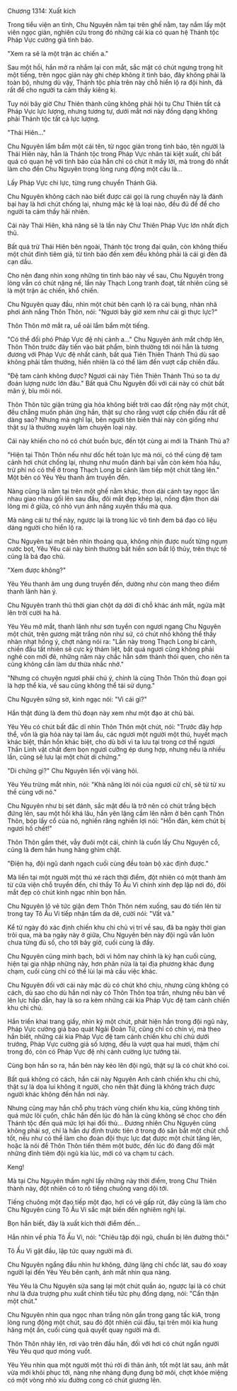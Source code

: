 




Chương 1314: Xuất kích


Trong tiểu viện an tĩnh, Chu Nguyên nằm tại trên ghế nằm, tay nắm lấy một viên ngọc giản, nghiên cứu trong đó những cái kia có quan hệ Thánh tộc Pháp Vực cường giả tình báo.

"Xem ra sẽ là một trận ác chiến a."

Sau một hồi, hắn mở ra nhắm lại con mắt, sắc mặt có chút ngưng trọng hít một tiếng, trên ngọc giản này ghi chép không ít tình báo, đây không phải là toàn bộ, nhưng dù vậy, Thánh tộc phía trên này chỗ hiển lộ ra đội hình, đã rất để cho người ta cảm thấy kiêng kị.

Tuy nói bây giờ Chư Thiên thành cũng không phải hội tụ Chư Thiên tất cả Pháp Vực lực lượng, nhưng tương tự, dưới mắt nơi này đồng dạng không phải Thánh tộc tất cả lực lượng.

"Thái Hiên..."

Chu Nguyên lẩm bẩm một cái tên, từ ngọc giản trong tình báo, tên người là Thái Hiên này, hẳn là Thánh tộc trong Pháp Vực nhân tài kiệt xuất, chỉ bất quá có quan hệ với tình báo của hắn chỉ có chút ít mấy lời, mà trong đó nhất làm cho đến Chu Nguyên trong lòng rung động một câu là...

Lấy Pháp Vực chi lực, từng rung chuyển Thánh Giả.

Chu Nguyên không cách nào biết được cái gọi là rung chuyển này là đánh bại hay là hơi chút chống lại, nhưng mặc kệ là loại nào, đều đủ để để cho người ta cảm thấy hãi nhiên.

Cái này Thái Hiên, khả năng sẽ là lần này Chư Thiên Pháp Vực lớn nhất địch thủ.

Bất quá trừ Thái Hiên bên ngoài, Thánh tộc trong đại quân, còn không thiếu một chút đỉnh tiêm giả, từ tình báo đến xem đều không phải là cái gì đèn đã cạn dầu.

Cho nên đang nhìn xong những tin tình báo này về sau, Chu Nguyên trong lòng vẫn có chút nặng nề, lần này Thạch Long tranh đoạt, tất nhiên cũng sẽ là một trận ác chiến, khổ chiến.

Chu Nguyên quay đầu, nhìn một chút bên cạnh lộ ra cái bụng, nhàn nhã phơi ánh nắng Thôn Thôn, nói: "Ngươi bây giờ xem như cái gì thực lực?"

Thôn Thôn mở mắt ra, uể oải lẩm bẩm một tiếng.

"Có thể đối phó Pháp Vực đệ nhị cảnh a..." Chu Nguyên ánh mắt chớp lên, Thôn Thôn trước đây tiến vào bát phẩm, bình thường tới nói hẳn là tương đương với Pháp Vực đệ nhất cảnh, bất quá Tiên Thiên Thánh Thú dù sao không phải tầm thường, hiển nhiên là có thể làm đến vượt cấp chiến đấu.

"Đệ tam cảnh không được? Ngươi cái này Tiên Thiên Thánh Thú so ta dự đoán lượng nước lớn đâu." Bất quá Chu Nguyên đối với cái này có chút bất mãn ý, bĩu môi nói.

Thôn Thôn tức giận trừng gia hỏa không biết trời cao đất rộng này một chút, đều chẳng muốn phản ứng hắn, thật sự cho rằng vượt cấp chiến đấu rất dễ dàng sao? Nhưng mà nghĩ lại, bên người tên biến thái này còn giống như thật sự là thường xuyên làm chuyện loại này.

Cái này khiến cho nó có chút buồn bực, đến tột cùng ai mới là Thánh Thú a?

"Hiện tại Thôn Thôn nếu như dốc hết toàn lực mà nói, có thể cùng đệ tam cảnh hơi chút chống lại, nhưng như muốn đánh bại vẫn còn kém hỏa hầu, trừ phi nó có thể ở trong Thạch Long bí cảnh làm tiếp một chút tăng lên." Một bên có Yêu Yêu thanh âm truyền đến.

Nàng cũng là nằm tại trên một ghế nằm khác, thon dài cánh tay ngọc lẫn nhau giao nhau gối lên sau đầu, đôi mắt đẹp khép lại, nồng đậm thon dài lông mi ở giữa, có nhỏ vụn ánh nắng xuyên thấu mà qua.

Mà nàng cái tư thế này, ngược lại là trong lúc vô tình đem bá đạo có liệu dáng người cho hiển lộ ra.

Chu Nguyên tại mặt bên nhìn thoáng qua, không nhịn được nuốt từng ngụm nước bọt, Yêu Yêu cái này bình thường bất hiển sơn bất lộ thủy, trên thực tế cũng là bá đạo chủ.

"Xem được không?"

Yêu Yêu thanh âm ung dung truyền đến, dường như còn mang theo điểm thanh lãnh hàn ý.

Chu Nguyên tranh thủ thời gian chột dạ dời đi chỗ khác ánh mắt, ngửa mặt lên trời cười ha hả.

Yêu Yêu mở mắt, thanh lãnh như sơn tuyền con ngươi ngang Chu Nguyên một chút, trên gương mặt trắng nõn như sứ, có chút nhỏ không thể thấy nhàn nhạt hồng ý, chợt nàng nói ra: "Lần này trong Thạch Long bí cảnh, chiến đấu tất nhiên sẽ cực kỳ thảm liệt, bất quá ngươi cũng không phải nghé con mới đẻ, những năm này chắc hẳn sớm thành thói quen, cho nên ta cũng không cần làm dư thừa nhắc nhở."

"Nhưng có chuyện ngươi phải chú ý, chính là cùng Thôn Thôn thủ đoạn gọi là hợp thể kia, về sau cũng không thể tái sử dụng."

Chu Nguyên sững sờ, kinh ngạc nói: "Vì cái gì?"

Hắn thật đúng là đem thủ đoạn này xem như một đạo át chủ bài.

Yêu Yêu có chút bất đắc dĩ nhìn Thôn Thôn một chút, nói: "Trước đây hợp thể, vốn là gia hỏa này tại làm ẩu, các ngươi một người một thú, huyết mạch khác biệt, thần hồn khác biệt, cho dù bởi vì ta lưu tại trong cơ thể ngươi Thần Linh vật chất đem bọn ngươi cưỡng ép dung hợp, nhưng nếu là nhiều lần, cũng sẽ lưu lại một chút di chứng."

"Di chứng gì?" Chu Nguyên liền vội vàng hỏi.

Yêu Yêu trừng mắt nhìn, nói: "Khả năng lời nói của ngươi cử chỉ, sẽ từ từ xu thế cùng với nó."

Chu Nguyên như bị sét đánh, sắc mặt đều là trở nên có chút trắng bệch đứng lên, sau một hồi khá lâu, hắn yên lặng cầm lên nằm ở bên cạnh Thôn Thôn, bóp lấy cổ của nó, nghiến răng nghiến lợi nói: "Hỗn đản, kém chút bị ngươi hố chết!"

Thôn Thôn gầm thét, vẫy đuôi một cái, chính là cuốn lấy Chu Nguyên cổ, cũng là đem hắn hung hăng ghìm chặt.

"Điện hạ, đội ngũ danh ngạch cuối cùng đều toàn bộ xác định được."

Mà liền tại một người một thú xé rách thời điểm, đột nhiên có một thanh âm từ cửa viện chỗ truyền đến, chỉ thấy Tô Ấu Vi chính xinh đẹp lập nơi đó, đôi mắt đẹp có chút kinh ngạc nhìn bọn hắn.

Chu Nguyên lộ vẻ tức giận đem Thôn Thôn ném xuống, sau đó tiến lên từ trong tay Tô Ấu Vi tiếp nhận tấm da dê, cười nói: "Vất vả."

Kể từ ngày đó xác định chiến khu chi chủ vị trí về sau, đã ba ngày thời gian trôi qua, mà ba ngày này ở giữa, Chu Nguyên bên này đội ngũ vẫn luôn chưa từng đủ số, cho tới bây giờ, cuối cùng là đầy.

Chu Nguyên cũng minh bạch, bởi vì hôm nay chính là kỳ hạn cuối cùng, hiện tại gia nhập những này, hơn phân nửa là tại địa phương khác đụng chạm, cuối cùng chỉ có thể lùi lại mà cầu việc khác.

Chu Nguyên đối với cái này mặc dù có chút khó chịu, nhưng cũng không có cách, dù sao cho dù hắn nơi này có Thôn Thôn tọa trấn, nhưng nếu bàn về lên lực hấp dẫn, hay là so ra kém những cái kia Pháp Vực đệ tam cảnh chiến khu chi chủ.

Hắn triển khai trang giấy, nhìn kỹ một chút, phát hiện hắn trong đội ngũ này, Pháp Vực cường giả bao quát Ngải Đoàn Tử, cũng chỉ có chín vị, mà theo hắn biết, những cái kia Pháp Vực đệ tam cảnh chiến khu chi chủ dưới trướng, Pháp Vực cường giả số lượng, đều là vượt qua hai mươi, thậm chí trong đó, còn có Pháp Vực đệ nhị cảnh cường lực tướng tài.

Cùng bọn hắn so ra, hắn bên này kéo lên đội ngũ, thật sự là có chút khó coi.

Bất quá không có cách, hắn cái này Nguyên Anh cảnh chiến khu chi chủ, thật sự là dọa lui không ít người, cho nên thật đúng là không trách được người khác không đến hắn nơi này.

Nhưng cũng may hắn chỗ phụ trách vùng chiến khu kia, cũng không tính quá mức lôi cuốn, chắc hẳn đến lúc đó hẳn là cũng không sẽ chọc cho đến Thánh tộc đến quá mức lợi hại đối thủ... Đương nhiên Chu Nguyên cũng không phải sợ, chỉ là hắn dự định trước tiên ở trong đó săn bắt một chút chỗ tốt, nếu như có thể làm cho đoàn đội thực lực đạt được một chút tăng lên, hoặc là nói để Thôn Thôn tiến thêm một bước, đến lúc đó đang đối mặt những đỉnh tiêm đội ngũ kia lúc, mới có va chạm tư cách.

Keng!

Mà tại Chu Nguyên thầm nghĩ lấy những này thời điểm, trong Chư Thiên thành này, đột nhiên có to rõ tiếng chuông vang dội tới.

Tiếng chuông một đạo tiếp một đạo, hơi có vẻ gấp rút, đây cũng là làm cho Chu Nguyên cùng Tô Ấu Vi sắc mặt biến đến nghiêm nghị lại.

Bọn hắn biết, đây là xuất kích thời điểm đến...

Hắn nhìn về phía Tô Ấu Vi, nói: "Chiêu tập đội ngũ, chuẩn bị lên đường thôi."

Tô Ấu Vi gật đầu, lập tức quay người mà đi.

Chu Nguyên ngẩng đầu nhìn hư không, đứng lặng chỉ chốc lát, sau đó xoay người lại đến Yêu Yêu bên cạnh, ánh mắt nhìn qua nàng.

Yêu Yêu là Chu Nguyên sửa sang lại một chút quần áo, ngược lại là có chút như là đưa trượng phu xuất chinh tiểu tức phụ đồng dạng, nói: "Cẩn thận một chút."

Chu Nguyên nhìn qua ngọc nhan trắng nõn gần trong gang tấc kiA, trong lòng rung động một chút, sau đó đột nhiên cúi đầu, tại trên môi kia hung hăng một ấn, cuối cùng quả quyết quay người mà đi.

Thôn Thôn nhảy lên, rơi vào trên đầu hắn, đối với hơi có chút ngẩn người Yêu Yêu quơ quơ móng vuốt.

Yêu Yêu nhìn qua một người một thú rời đi thân ảnh, tốt một lát sau, ánh mắt vừa mới khôi phục tới, nàng nhẹ nhàng đụng đụng bờ môi, chợt khóe miệng có một vòng nhỏ xíu đường cong có chút giương lên.




